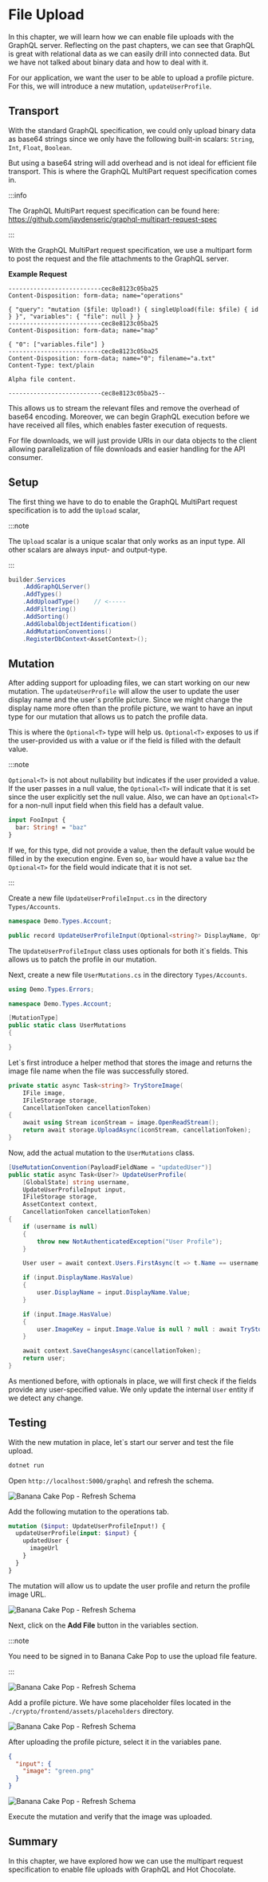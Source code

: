 # File Upload

In this chapter, we will learn how we can enable file uploads with the GraphQL server. Reflecting on the past chapters, we can see that GraphQL is great with relational data as we can easily drill into connected data. But we have not talked about binary data and how to deal with it.

For our application, we want the user to be able to upload a profile picture. For this, we will introduce a new mutation, `updateUserProfile`.

## Transport

With the standard GraphQL specification, we could only upload binary data as base64 strings since we only have the following built-in scalars: `String`, `Int`, `Float`, `Boolean`.

But using a base64 string will add overhead and is not ideal for efficient file transport. This is where the GraphQL MultiPart request specification comes in.

:::info

The GraphQL MultiPart request specification can be found here:
https://github.com/jaydenseric/graphql-multipart-request-spec

:::

With the GraphQL MultiPart request specification, we use a multipart form to post the request and the file attachments to the GraphQL server.

**Example Request**

```
--------------------------cec8e8123c05ba25
Content-Disposition: form-data; name="operations"

{ "query": "mutation ($file: Upload!) { singleUpload(file: $file) { id } }", "variables": { "file": null } }
--------------------------cec8e8123c05ba25
Content-Disposition: form-data; name="map"

{ "0": ["variables.file"] }
--------------------------cec8e8123c05ba25
Content-Disposition: form-data; name="0"; filename="a.txt"
Content-Type: text/plain

Alpha file content.

--------------------------cec8e8123c05ba25--
```

This allows us to stream the relevant files and remove the overhead of base64 encoding. Moreover, we can begin GraphQL execution before we have received all files, which enables faster execution of requests.

For file downloads, we will just provide URIs in our data objects to the client allowing parallelization of file downloads and easier handling for the API consumer.

## Setup

The first thing we have to do to enable the GraphQL MultiPart request specification is to add the `Upload` scalar,

:::note

The `Upload` scalar is a unique scalar that only works as an input type. All other scalars are always input- and output-type.

:::

```csharp
builder.Services
    .AddGraphQLServer()
    .AddTypes()
    .AddUploadType()    // <-----
    .AddFiltering()
    .AddSorting()
    .AddGlobalObjectIdentification()
    .AddMutationConventions()
    .RegisterDbContext<AssetContext>();
```

## Mutation

After adding support for uploading files, we can start working on our new mutation. The `updateUserProfile` will allow the user to update the user display name and the user`s profile picture. Since we might change the display name more often than the profile picture, we want to have an input type for our mutation that allows us to patch the profile data.

This is where the `Optional<T>` type will help us. `Optional<T>` exposes to us if the user-provided us with a value or if the field is filled with the default value.

:::note

`Optional<T>` is not about nullability but indicates if the user provided a value. If the user passes in a null value, the `Optional<T>` will indicate that it is set since the user explicitly set the null value. Also, we can have an `Optional<T>` for a non-null input field when this field has a default value.

```graphql
input FooInput {
  bar: String! = "baz"
}
```

If we, for this type, did not provide a value, then the default value would be filled in by the execution engine. Even so, `bar` would have a value `baz` the `Optional<T>` for the field would indicate that it is not set.

:::

Create a new file `UpdateUserProfileInput.cs` in the directory `Types/Accounts`.

```csharp title="/Types/Accounts/UpdateUserProfileInput.cs"
namespace Demo.Types.Account;

public record UpdateUserProfileInput(Optional<string?> DisplayName, Optional<IFile?> Image);
```

The `UpdateUserProfileInput` class uses optionals for both it`s fields. This allows us to patch the profile in our mutation.

Next, create a new file `UserMutations.cs` in the directory `Types/Accounts`.

```csharp title="/Types/Accounts/UserMutations.cs"
using Demo.Types.Errors;

namespace Demo.Types.Account;

[MutationType]
public static class UserMutations
{

}
```

Let`s first introduce a helper method that stores the image and returns the image file name when the file was successfully stored.

```csharp
private static async Task<string?> TryStoreImage(
    IFile image,
    IFileStorage storage,
    CancellationToken cancellationToken)
{
    await using Stream iconStream = image.OpenReadStream();
    return await storage.UploadAsync(iconStream, cancellationToken);
}
```

Now, add the actual mutation to the `UserMutations` class.

```csharp
[UseMutationConvention(PayloadFieldName = "updatedUser")]
public static async Task<User?> UpdateUserProfile(
    [GlobalState] string username,
    UpdateUserProfileInput input,
    IFileStorage storage,
    AssetContext context,
    CancellationToken cancellationToken)
{
    if (username is null)
    {
        throw new NotAuthenticatedException("User Profile");
    }

    User user = await context.Users.FirstAsync(t => t.Name == username, cancellationToken);

    if (input.DisplayName.HasValue)
    {
        user.DisplayName = input.DisplayName.Value;
    }

    if (input.Image.HasValue)
    {
        user.ImageKey = input.Image.Value is null ? null : await TryStoreImage(input.Image.Value, storage, cancellationToken);
    }

    await context.SaveChangesAsync(cancellationToken);
    return user;
}
```

As mentioned before, with optionals in place, we will first check if the fields provide any user-specified value. We only update the internal `User` entity if we detect any change.

## Testing

With the new mutation in place, let`s start our server and test the file upload.

```bash
dotnet run
```

Open `http://localhost:5000/graphql` and refresh the schema.

![Banana Cake Pop - Refresh Schema](./images/example2-part1-bcp1.png)

Add the following mutation to the operations tab.

```graphql
mutation ($input: UpdateUserProfileInput!) {
  updateUserProfile(input: $input) {
    updatedUser {
      imageUrl
    }
  }
}
```

The mutation will allow us to update the user profile and return the profile image URL.

![Banana Cake Pop - Refresh Schema](./images/example6-bcp1.png)

Next, click on the **Add File** button in the variables section.

:::note

You need to be signed in to Banana Cake Pop to use the upload file feature.

:::

![Banana Cake Pop - Refresh Schema](./images/example6-bcp2.png)

Add a profile picture. We have some placeholder files located in the `./crypto/frontend/assets/placeholders` directory.

![Banana Cake Pop - Refresh Schema](./images/example6-bcp3.png)

After uploading the profile picture, select it in the variables pane.

```json
{
  "input": {
    "image": "green.png"
  }
}
```

![Banana Cake Pop - Refresh Schema](./images/example6-bcp4.png)

Execute the mutation and verify that the image was uploaded.

## Summary

In this chapter, we have explored how we can use the multipart request specification to enable file uploads with GraphQL and Hot Chocolate.
